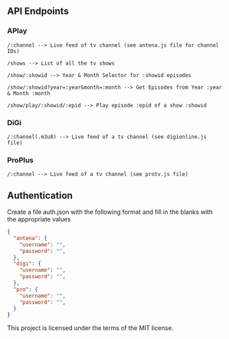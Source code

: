 ## API Endpoints
### APlay
```
/:channel --> Live feed of tv channel (see antena.js file for channel IDs)

/shows --> List of all the tv shows

/show/:showid --> Year & Month Selector for :showid episodes

/show/:showid?year=:year&month=:month --> Get Episodes from Year :year & Month :month

/show/play/:showid/:epid --> Play episode :epid of a show :showid

```
### DiGi
```
/:channel(.m3u8) --> Live feed of a tv channel (see digionline.js file)
```

### ProPlus
```
/:channel --> Live feed of a tv channel (see protv.js file)
```
## Authentication
Create a file auth.json with the following format and fill in the blanks with the appropriate values
```json
{
  "antena": {
    "username": "",
    "password": "",
  },
  "digi": {
    "username": "",
    "password": "",
  },
  "pro": {
    "username": "",
    "password": "",
  }
}

```

This project is licensed under the terms of the MIT license.
